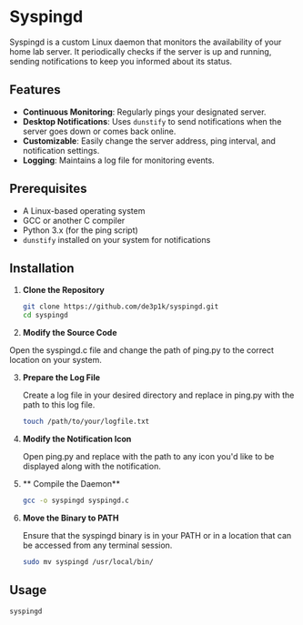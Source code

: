 # Syspingd

Syspingd is a custom Linux daemon that monitors the availability of your home lab server. It periodically checks if the server is up and running, sending notifications to keep you informed about its status.

## Features

- **Continuous Monitoring**: Regularly pings your designated server.
- **Desktop Notifications**: Uses `dunstify` to send notifications when the server goes down or comes back online.
- **Customizable**: Easily change the server address, ping interval, and notification settings.
- **Logging**: Maintains a log file for monitoring events.

## Prerequisites

- A Linux-based operating system
- GCC or another C compiler
- Python 3.x (for the ping script)
- `dunstify` installed on your system for notifications

## Installation

1. **Clone the Repository**

   ```bash
   git clone https://github.com/de3p1k/syspingd.git
   cd syspingd

2. **Modify the Source Code**
   
 Open the syspingd.c file and change the path of ping.py to the correct location on your system.

3. **Prepare the Log File**
   
   Create a log file in your desired directory and replace <PATH TO YOUR LOG FILE> in ping.py with the path to this log file.

   ```bash
   touch /path/to/your/logfile.txt

5. **Modify the Notification Icon**

   Open ping.py and replace <PATH TO YOUR ICON> with the path to any icon you'd like to be displayed along with the notification.

6. ** Compile the Daemon**

   ```bash
   gcc -o syspingd syspingd.c

7. **Move the Binary to PATH**

   Ensure that the syspingd binary is in your PATH or in a location that can be accessed from any terminal session.

   ```bash
   sudo mv syspingd /usr/local/bin/

## Usage
```bash
syspingd
